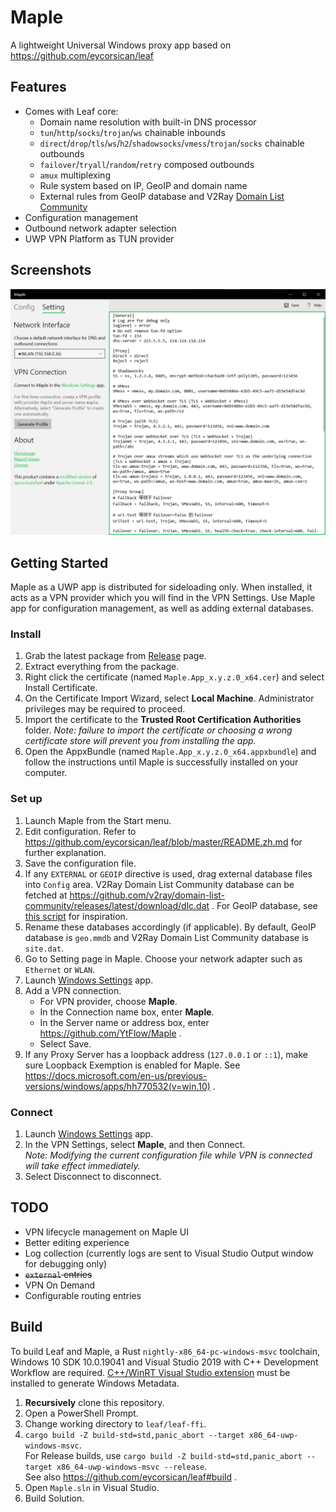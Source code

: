 # Maple
A lightweight Universal Windows proxy app based on https://github.com/eycorsican/leaf

## Features

- Comes with Leaf core:
   - Domain name resolution with built-in DNS processor
   - `tun`/`http`/`socks`/`trojan`/`ws` chainable inbounds
   - `direct`/`drop`/`tls`/`ws`/`h2`/`shadowsocks`/`vmess`/`trojan`/`socks` chainable outbounds
   - `failover`/`tryall`/`random`/`retry` composed outbounds
   - `amux` multiplexing
   - Rule system based on IP, GeoIP and domain name
   - External rules from GeoIP database and V2Ray [Domain List Community](https://github.com/v2fly/domain-list-community)
- Configuration management
- Outbound network adapter selection
- UWP VPN Platform as TUN provider

## Screenshots

![Settings Page](image/screenshot-setting1.png?raw=true)

## Getting Started

Maple as a UWP app is distributed for sideloading only. When installed, it acts as a VPN provider which you will find in the VPN Settings. Use Maple app for configuration management, as well as adding external databases.

### Install

1. Grab the latest package from [Release](https://github.com/YtFlow/Maple/releases) page.
2. Extract everything from the package.
3. Right click the certificate (named `Maple.App_x.y.z.0_x64.cer`) and select Install Certificate.
4. On the Certificate Import Wizard, select **Local Machine**. Administrator privileges may be required to proceed.
5. Import the certificate to the **Trusted Root Certification Authorities** folder. *Note: failure to import the certificate or choosing a wrong certificate store will prevent you from installing the app.*
6. Open the AppxBundle (named `Maple.App_x.y.z.0_x64.appxbundle`) and follow the instructions until Maple is successfully installed on your computer.

### Set up

1. Launch Maple from the Start menu.
2. Edit configuration. Refer to https://github.com/eycorsican/leaf/blob/master/README.zh.md for further explanation.
3. Save the configuration file.
4. If any `EXTERNAL` or `GEOIP` directive is used, drag external database files into `Config` area. V2Ray Domain List Community database can be fetched at https://github.com/v2ray/domain-list-community/releases/latest/download/dlc.dat . For GeoIP database, see [this script](https://github.com/eycorsican/ileaf/blob/main/misc/download_data.sh#L10) for inspiration.
5. Rename these databases accordingly (if applicable). By default, GeoIP database is `geo.mmdb` and V2Ray Domain List Community database is `site.dat`.
6. Go to Setting page in Maple. Choose your network adapter such as `Ethernet` or `WLAN`.
7. Launch [Windows Settings](	ms-settings:network-vpn) app.
8. Add a VPN connection.
   - For VPN provider, choose **Maple**.
   - In the Connection name box, enter **Maple**.
   - In the Server name or address box, enter https://github.com/YtFlow/Maple .
   - Select Save.
9. If any Proxy Server has a loopback address (`127.0.0.1` or `::1`), make sure Loopback Exemption is enabled for Maple. See https://docs.microsoft.com/en-us/previous-versions/windows/apps/hh770532(v=win.10) .

### Connect

1. Launch [Windows Settings](	ms-settings:network-vpn) app.
2. In the VPN Settings, select **Maple**, and then Connect.  
*Note: Modifying the current configuration file while VPN is connected will take effect immediately.*
3. Select Disconnect to disconnect.

## TODO

- VPN lifecycle management on Maple UI
- Better editing experience
- Log collection (currently logs are sent to Visual Studio Output window for debugging only)
- <del>`external` entries</del>
- VPN On Demand
- Configurable routing entries

## Build

To build Leaf and Maple, a Rust `nightly-x86_64-pc-windows-msvc` toolchain, Windows 10 SDK 10.0.19041 and Visual Studio 2019 with C++ Development Workflow are required. [C++/WinRT Visual Studio extension](https://marketplace.visualstudio.com/items?itemName=CppWinRTTeam.cppwinrt101804264) must be installed to generate Windows Metadata.

1. **Recursively** clone this repository.
2. Open a PowerShell Prompt.
3. Change working directory to `leaf/leaf-ffi`.
4. `cargo build -Z build-std=std,panic_abort --target x86_64-uwp-windows-msvc`.  
   For Release builds, use `cargo build -Z build-std=std,panic_abort --target x86_64-uwp-windows-msvc --release`.  
   See also https://github.com/eycorsican/leaf#build .
5. Open `Maple.sln` in Visual Studio.
6. Build Solution.

